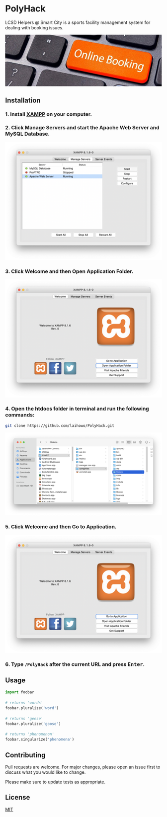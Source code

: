 # PolyHack
LCSD Helpers @ Smart City is a sports facility management system for dealing with booking issues.

![Icon](https://raw.githubusercontent.com/laihowo/PolyHack/main/Icon.jpg 'Icon')

## Installation

### 1. Install [XAMPP](https://www.apachefriends.org/download.html) on your computer.

### 2. Click Manage Servers and start the Apache Web Server and MySQL Database.

![Manage Servers](https://raw.githubusercontent.com/laihowo/PolyHack/main/img/1.png 'Manage Servers')

### 3. Click Welcome and then Open Application Folder.

![Open Application Folder](https://raw.githubusercontent.com/laihowo/PolyHack/main/img/2.png 'Open Application Folder')

### 4. Open the htdocs folder in terminal and run the following commands:

```bash
git clone https://github.com/laihowo/PolyHack.git
```

![htdocs](https://raw.githubusercontent.com/laihowo/PolyHack/main/img/3.png 'htdocs')

### 5. Click Welcome and then Go to Application.

![Go to Application](https://raw.githubusercontent.com/laihowo/PolyHack/main/img/4.png 'Go to Application')

### 6. Type `/PolyHack` after the current URL and press <kbd>Enter</kbd>.

## Usage

```python
import foobar

# returns 'words'
foobar.pluralize('word')

# returns 'geese'
foobar.pluralize('goose')

# returns 'phenomenon'
foobar.singularize('phenomena')
```

## Contributing
Pull requests are welcome. For major changes, please open an issue first to discuss what you would like to change.

Please make sure to update tests as appropriate.

## License
[MIT](https://choosealicense.com/licenses/mit/)
